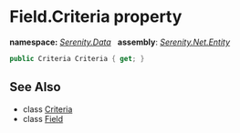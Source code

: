 # Field.Criteria property
**namespace:** *[Serenity.Data](../../README.md#serenity.data-namespace)*   **assembly**: *[Serenity.Net.Entity](../../README.md)*

```csharp
public Criteria Criteria { get; }
```

## See Also

* class [Criteria](../Serenity.Net.Data/../Criteria.md)
* class [Field](../Field.md)